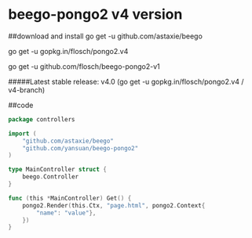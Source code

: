 # beego-pongo2 v4 version

##download and install
go get -u github.com/astaxie/beego

go get -u gopkg.in/flosch/pongo2.v4

go get -u github.com/flosch/beego-pongo2-v1

#####Latest stable release: v4.0 (go get -u gopkg.in/flosch/pongo2.v4 / v4-branch)

##code

```go
package controllers

import (
    "github.com/astaxie/beego"
    "github.com/yansuan/beego-pongo2"
)

type MainController struct {
    beego.Controller
}

func (this *MainController) Get() {
    pongo2.Render(this.Ctx, "page.html", pongo2.Context{
        "name": "value"},
    })
}
```
